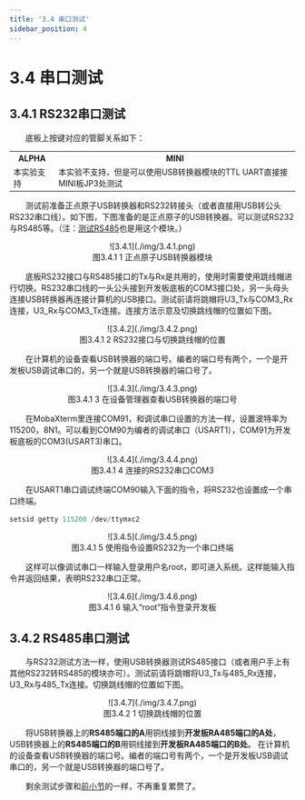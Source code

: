 ```yaml
---
title: '3.4 串口测试'
sidebar_position: 4
---
```


# 3.4 串口测试

## 3.4.1 RS232串口测试

&emsp;&emsp;底板上按键对应的管脚关系如下：

<div class="center-table-div">
<table class="center-table">
  <tr>
    <th>ALPHA</th>
    <th>MINI</th>
  </tr>
  <tr>
    <td>本实验支持</td>
    <td>本实验不支持，但是可以使用USB转换器模块的TTL UART直接接MINI板JP3处测试</td>
  </tr>
</table>
</div>


&emsp;&emsp;测试前准备正点原子USB转换器和RS232转接头（或者直接用USB转公头RS232串口线）。如下图，下图准备的是正点原子的USB转换器。可以测试RS232与RS485等。（注：[测试RS485](#rs485串口测试)也是用这个模块。）

<center>
![3.4.1](./img/3.4.1.png)<br />
图3.4.1 1 正点原子USB转换器模块
</center>

&emsp;&emsp;底板RS232接口与RS485接口的Tx与Rx是共用的，使用时需要使用跳线帽进行切换。RS232串口线的一头公头接到开发板底板的COM3接口处，另一头母头连接USB转换器再连接计算机的USB接口。测试前请将跳帽将U3_Tx与COM3_Rx连接，U3_Rx与COM3_Tx连接。连接方法示意及切换跳线帽的位置如下图。

<center>
![3.4.2](./img/3.4.2.png)<br />
图3.4.1 2 RS232接口与切换跳线帽的位置
</center>

&emsp;&emsp;在计算机的设备查看USB转换器的端口号。编者的端口号有两个，一个是开发板USB调试串口的，另一个就是USB转换器的端口号了。

<center>
![3.4.3](./img/3.4.3.png)<br />
图3.4.1 3 在设备管理器查看USB转换器的端口号
</center>

&emsp;&emsp;在MobaXterm里连接COM91，和调试串口设置的方法一样，设置波特率为115200，8N1。可以看到COM90为编者的调试串口（USART1），COM91为开发板底板的COM3(USART3)串口。

<center>
![3.4.4](./img/3.4.4.png)<br />
图3.4.1 4 连接的RS232串口COM3
</center>

&emsp;&emsp;在USART1串口调试终端COM90输入下面的指令，将RS232也设置成一个串口终端。

```c#
setsid getty 115200 /dev/ttymxc2
```

<center>
![3.4.5](./img/3.4.5.png)<br />
图3.4.1 5 使用指令设置RS232为一个串口终端
</center>

&emsp;&emsp;这样可以像调试串口一样输入登录用户名root，即可进入系统。这样能输入指令并返回结果，表明RS232串口正常。

<center>
![3.4.6](./img/3.4.6.png)<br />
图3.4.1 6 输入“root”指令登录开发板
</center>

## 3.4.2 RS485串口测试

&emsp;&emsp;与RS232测试方法一样，使用USB转换器测试RS485接口（或者用户手上有其他RS232转RS485的模块亦可）。测试前请将跳帽将U3_Tx与485_Rx连接，U3_Rx与485_Tx连接。切换跳线帽的位置如下图。

<center>
![3.4.7](./img/3.4.7.png)<br />
图3.4.2 1 切换跳线帽的位置
</center>

&emsp;&emsp;将USB转换器上的**RS485端口的A**用铜线接到**开发板RA485端口的A处**，USB转换器上的**RS485端口的B**用铜线接到**开发板RA485端口的B处**。
在计算机的设备查看USB转换器的端口号。编者的端口号有两个，一个是开发板USB调试串口的，另一个就是USB转换器的端口号了。

&emsp;&emsp;剩余测试步骤和[前小节](#rs232串口测试)的一样，不再重复累赘了。

